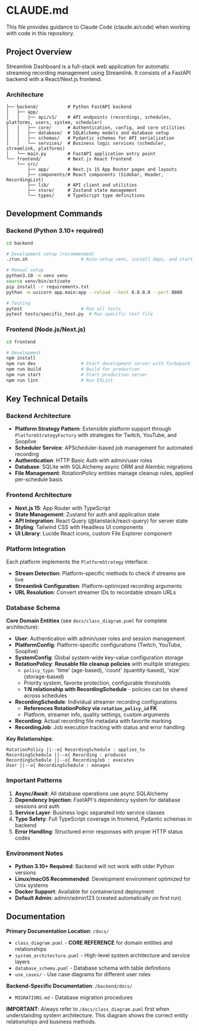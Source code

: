 # CLAUDE.md

This file provides guidance to Claude Code (claude.ai/code) when working with code in this repository.

## Project Overview

Streamlink Dashboard is a full-stack web application for automatic streaming recording management using Streamlink. It consists of a FastAPI backend with a React/Next.js frontend.

### Architecture

```
├── backend/           # Python FastAPI backend
│   ├── app/
│   │   ├── api/v1/    # API endpoints (recordings, schedules, platforms, users, system, scheduler)
│   │   ├── core/      # Authentication, config, and core utilities
│   │   ├── database/  # SQLAlchemy models and database setup
│   │   ├── schemas/   # Pydantic schemas for API serialization
│   │   └── services/  # Business logic services (scheduler, streamlink, platforms)
│   └── main.py        # FastAPI application entry point
└── frontend/          # Next.js React frontend
    └── src/
        ├── app/       # Next.js 15 App Router pages and layouts
        ├── components/# React components (Sidebar, Header, RecordingList)
        ├── lib/       # API client and utilities
        ├── store/     # Zustand state management
        └── types/     # TypeScript type definitions
```

## Development Commands

### Backend (Python 3.10+ required)

```bash
cd backend

# Development setup (recommended)
./run.sh                    # Auto-setup venv, install deps, and start server

# Manual setup
python3.10 -m venv venv
source venv/bin/activate
pip install -r requirements.txt
python -m uvicorn app.main:app --reload --host 0.0.0.0 --port 8000

# Testing
pytest                      # Run all tests
pytest tests/specific_test.py  # Run specific test file
```

### Frontend (Node.js/Next.js)

```bash
cd frontend

# Development
npm install
npm run dev                 # Start development server with Turbopack
npm run build               # Build for production
npm run start               # Start production server
npm run lint                # Run ESLint
```

## Key Technical Details

### Backend Architecture

- **Platform Strategy Pattern**: Extensible platform support through `PlatformStrategyFactory` with strategies for Twitch, YouTube, and Sooplive
- **Scheduler Service**: APScheduler-based job management for automated recording
- **Authentication**: HTTP Basic Auth with admin/user roles
- **Database**: SQLite with SQLAlchemy async ORM and Alembic migrations
- **File Management**: RotationPolicy entities manage cleanup rules, applied per-schedule basis

### Frontend Architecture

- **Next.js 15**: App Router with TypeScript
- **State Management**: Zustand for auth and application state
- **API Integration**: React Query (@tanstack/react-query) for server state
- **Styling**: Tailwind CSS with Headless UI components
- **UI Library**: Lucide React icons, custom File Explorer component

### Platform Integration

Each platform implements the `PlatformStrategy` interface:
- **Stream Detection**: Platform-specific methods to check if streams are live
- **Streamlink Configuration**: Platform-optimized recording arguments
- **URL Resolution**: Convert streamer IDs to recordable stream URLs

### Database Schema

**Core Domain Entities** (see `docs/class_diagram.puml` for complete architecture):

- **User**: Authentication with admin/user roles and session management
- **PlatformConfig**: Platform-specific configurations (Twitch, YouTube, Sooplive) 
- **SystemConfig**: Global system-wide key-value configuration storage
- **RotationPolicy**: **Reusable file cleanup policies** with multiple strategies:
  - `policy_type`: 'time' (age-based), 'count' (quantity-based), 'size' (storage-based)
  - Priority system, favorite protection, configurable thresholds
  - **1:N relationship with RecordingSchedule** - policies can be shared across schedules
- **RecordingSchedule**: Individual streamer recording configurations
  - **References RotationPolicy via `rotation_policy_id` FK** 
  - Platform, streamer info, quality settings, custom arguments
- **Recording**: Actual recording file metadata with favorite marking
- **RecordingJob**: Job execution tracking with status and error handling

**Key Relationships**:
```
RotationPolicy ||--o{ RecordingSchedule : applies_to
RecordingSchedule ||--o{ Recording : produces  
RecordingSchedule ||--o{ RecordingJob : executes
User ||--o{ RecordingSchedule : manages
```

### Important Patterns

1. **Async/Await**: All database operations use async SQLAlchemy
2. **Dependency Injection**: FastAPI's dependency system for database sessions and auth
3. **Service Layer**: Business logic separated into service classes
4. **Type Safety**: Full TypeScript coverage in frontend, Pydantic schemas in backend
5. **Error Handling**: Structured error responses with proper HTTP status codes

### Environment Notes

- **Python 3.10+ Required**: Backend will not work with older Python versions
- **Linux/macOS Recommended**: Development environment optimized for Unix systems
- **Docker Support**: Available for containerized deployment
- **Default Admin**: admin/admin123 (created automatically on first run)

## Documentation

**Primary Documentation Location**: `/docs/`
- `class_diagram.puml` - **CORE REFERENCE** for domain entities and relationships
- `system_architecture.puml` - High-level system architecture and service layers  
- `database_schema.puml` - Database schema with table definitions
- `use_cases/` - Use case diagrams for different user roles

**Backend-Specific Documentation**: `/backend/docs/`
- `MIGRATIONS.md` - Database migration procedures

**IMPORTANT**: Always refer to `/docs/class_diagram.puml` first when understanding system architecture. This diagram shows the correct entity relationships and business methods.